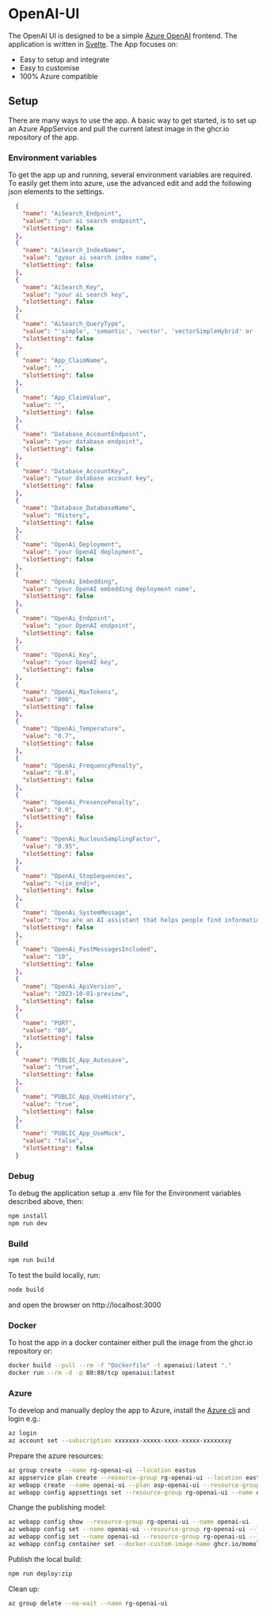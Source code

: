 # OpenAI-UI

The OpenAI UI is designed to be a simple [Azure OpenAI](https://learn.microsoft.com/en-us/azure/ai-services/openai/chatgpt-quickstart?tabs=command-line%2Cpython&pivots=programming-language-studio) frontend. The application is written in [Svelte](https://svelte.dev/). The App focuses on:

- Easy to setup and integrate
- Easy to customise
- 100% Azure compatible

## Setup

There are many ways to use the app. A basic way to get started, is to set up an Azure AppService and pull the current latest image in the ghcr.io repository of the app.

### Environment variables

To get the app up and running, several environment variables are required. To easily get them into azure, use the advanced edit and add the following json elements to the settings.

```json
  {
    "name": "AiSearch_Endpoint",
    "value": "your ai search endpoint",
    "slotSetting": false
  },
  {
    "name": "AiSearch_IndexName",
    "value": "gyour ai search index name",
    "slotSetting": false
  },
  {
    "name": "AiSearch_Key",
    "value": "your ai search key",
    "slotSetting": false
  },
  {
    "name": "AiSearch_QueryType",
    "value": "'simple', 'semantic', 'vector', 'vectorSimpleHybrid' or 'vectorSemanticHybrid",
    "slotSetting": false
  },
  {
    "name": "App_ClaimName",
    "value": "",
    "slotSetting": false
  },
  {
    "name": "App_ClaimValue",
    "value": "",
    "slotSetting": false
  },
  {
    "name": "Database_AccountEndpoint",
    "value": "your database endpoint",
    "slotSetting": false
  },
  {
    "name": "Database_AccountKey",
    "value": "your database account key",
    "slotSetting": false
  },
  {
    "name": "Database_DatabaseName",
    "value": "History",
    "slotSetting": false
  },
  {
    "name": "OpenAi_Deployment",
    "value": "your OpenAI deployment",
    "slotSetting": false
  },
  {
    "name": "OpenAi_Embedding",
    "value": "your OpenAI embedding deployment name",
    "slotSetting": false
  },
  {
    "name": "OpenAi_Endpoint",
    "value": "your OpenAI endpoint",
    "slotSetting": false
  },
  {
    "name": "OpenAi_Key",
    "value": "your OpenAI key",
    "slotSetting": false
  },
  {
    "name": "OpenAi_MaxTokens",
    "value": "800",
    "slotSetting": false
  },
  {
    "name": "OpenAi_Temperature",
    "value": "0.7",
    "slotSetting": false
  },
  {
    "name": "OpenAi_FrequencyPenalty",
    "value": "0.0",
    "slotSetting": false
  },
  {
    "name": "OpenAi_PresencePenalty",
    "value": "0.0",
    "slotSetting": false
  },
  {
    "name": "OpenAi_NucleusSamplingFactor",
    "value": "0.95",
    "slotSetting": false
  },
  {
    "name": "OpenAi_StopSequences",
    "value": "<|im_end|>",
    "slotSetting": false
  },
  {
    "name": "OpenAi_SystemMessage",
    "value": "You are an AI assistant that helps people find information.",
    "slotSetting": false
  },
  {
    "name": "OpenAi_PastMessagesIncluded",
    "value": "10",
    "slotSetting": false
  },
  {
    "name": "OpenAi_ApiVersion",
    "value": "2023-10-01-preview",
    "slotSetting": false
  },
  {
    "name": "PORT",
    "value": "80",
    "slotSetting": false
  },
  {
    "name": "PUBLIC_App_Autosave",
    "value": "true",
    "slotSetting": false
  },
  {
    "name": "PUBLIC_App_UseHistory",
    "value": "true",
    "slotSetting": false
  },
  {
    "name": "PUBLIC_App_UseMock",
    "value": "false",
    "slotSetting": false
  }
```

### Debug

To debug the application setup a .env file for the Environment variables described above, then:

```bash
npm install
npm run dev
```

### Build

```bash
npm run build
```

To test the build locally, run:

```bash
node build
```

and open the browser on http://localhost:3000

### Docker

To host the app in a docker container either pull the image from the ghcr.io repository or:

```bash
docker build --pull --rm -f "Dockerfile" -t openaiui:latest "."
docker run --rm -d -p 80:80/tcp openaiui:latest
```

### Azure

To develop and manually deploy the app to Azure, install the [Azure cli](https://learn.microsoft.com/en-us/cli/azure/) and login e.g.:

```bash
az login
az account set --subscription xxxxxxx-xxxxx-xxxx-xxxxx-xxxxxxxy
```

Prepare the azure resources:

```bash
az group create --name rg-openai-ui --location eastus
az appservice plan create --resource-group rg-openai-ui --location eastus --name asp-openai-ui --is-linux --sku FREE
az webapp create --name openai-ui --plan asp-openai-ui --resource-group rg-openai-ui -r NODE:LTS
az webapp config appsettings set --resource-group rg-openai-ui --name openai-ui --settings WEBSITE_RUN_FROM_PACKAGE="1"
```

Change the publishing model:

```bash
az webapp config show --resource-group rg-openai-ui --name openai-ui
az webapp config set --name openai-ui --resource-group rg-openai-ui --linux-fx-version "NODE:LTS"
az webapp config set --name openai-ui --resource-group rg-openai-ui --linux-fx-version "DOCKER"
az webapp config container set --docker-custom-image-name ghcr.io/momolder/openai-ui:latest  --docker-registry-server-url https://ghcr.io --name openai-ui --resource-group rg-openai-ui
```

Publish the local build:

```bash
npm run deploy:zip
```

Clean up:

```bash
az group delete --no-wait --name rg-openai-ui
```
